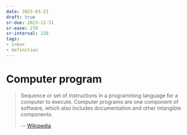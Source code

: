 ```yaml
---
date: 2023-03-21
draft: true
sr-due: 2023-12-31
sr-ease: 270
sr-interval: 228
tags:
- inbox
- definition
---
```


# Computer program

> Sequence or set of instructions in a programming language for a computer to
> execute. Computer programs are one component of software, which also includes
> documentation and other intangible components.
>
> -- [Wikipedia](https://en.wikipedia.org/wiki/Computer_program)